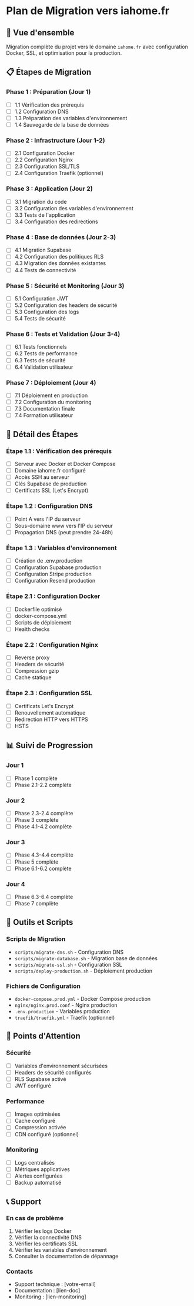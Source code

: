 # Plan de Migration vers iahome.fr

## 🎯 Vue d'ensemble
Migration complète du projet vers le domaine `iahome.fr` avec configuration Docker, SSL, et optimisation pour la production.

## 📋 Étapes de Migration

### **Phase 1 : Préparation (Jour 1)**
- [ ] 1.1 Vérification des prérequis
- [ ] 1.2 Configuration DNS
- [ ] 1.3 Préparation des variables d'environnement
- [ ] 1.4 Sauvegarde de la base de données

### **Phase 2 : Infrastructure (Jour 1-2)**
- [ ] 2.1 Configuration Docker
- [ ] 2.2 Configuration Nginx
- [ ] 2.3 Configuration SSL/TLS
- [ ] 2.4 Configuration Traefik (optionnel)

### **Phase 3 : Application (Jour 2)**
- [ ] 3.1 Migration du code
- [ ] 3.2 Configuration des variables d'environnement
- [ ] 3.3 Tests de l'application
- [ ] 3.4 Configuration des redirections

### **Phase 4 : Base de données (Jour 2-3)**
- [ ] 4.1 Migration Supabase
- [ ] 4.2 Configuration des politiques RLS
- [ ] 4.3 Migration des données existantes
- [ ] 4.4 Tests de connectivité

### **Phase 5 : Sécurité et Monitoring (Jour 3)**
- [ ] 5.1 Configuration JWT
- [ ] 5.2 Configuration des headers de sécurité
- [ ] 5.3 Configuration des logs
- [ ] 5.4 Tests de sécurité

### **Phase 6 : Tests et Validation (Jour 3-4)**
- [ ] 6.1 Tests fonctionnels
- [ ] 6.2 Tests de performance
- [ ] 6.3 Tests de sécurité
- [ ] 6.4 Validation utilisateur

### **Phase 7 : Déploiement (Jour 4)**
- [ ] 7.1 Déploiement en production
- [ ] 7.2 Configuration du monitoring
- [ ] 7.3 Documentation finale
- [ ] 7.4 Formation utilisateur

## 🚀 Détail des Étapes

### **Étape 1.1 : Vérification des prérequis**
- [ ] Serveur avec Docker et Docker Compose
- [ ] Domaine iahome.fr configuré
- [ ] Accès SSH au serveur
- [ ] Clés Supabase de production
- [ ] Certificats SSL (Let's Encrypt)

### **Étape 1.2 : Configuration DNS**
- [ ] Point A vers l'IP du serveur
- [ ] Sous-domaine www vers l'IP du serveur
- [ ] Propagation DNS (peut prendre 24-48h)

### **Étape 1.3 : Variables d'environnement**
- [ ] Création de .env.production
- [ ] Configuration Supabase production
- [ ] Configuration Stripe production
- [ ] Configuration Resend production

### **Étape 2.1 : Configuration Docker**
- [ ] Dockerfile optimisé
- [ ] docker-compose.yml
- [ ] Scripts de déploiement
- [ ] Health checks

### **Étape 2.2 : Configuration Nginx**
- [ ] Reverse proxy
- [ ] Headers de sécurité
- [ ] Compression gzip
- [ ] Cache statique

### **Étape 2.3 : Configuration SSL**
- [ ] Certificats Let's Encrypt
- [ ] Renouvellement automatique
- [ ] Redirection HTTP vers HTTPS
- [ ] HSTS

## 📊 Suivi de Progression

### **Jour 1**
- [ ] Phase 1 complète
- [ ] Phase 2.1-2.2 complète

### **Jour 2**
- [ ] Phase 2.3-2.4 complète
- [ ] Phase 3 complète
- [ ] Phase 4.1-4.2 complète

### **Jour 3**
- [ ] Phase 4.3-4.4 complète
- [ ] Phase 5 complète
- [ ] Phase 6.1-6.2 complète

### **Jour 4**
- [ ] Phase 6.3-6.4 complète
- [ ] Phase 7 complète

## 🔧 Outils et Scripts

### **Scripts de Migration**
- `scripts/migrate-dns.sh` - Configuration DNS
- `scripts/migrate-database.sh` - Migration base de données
- `scripts/migrate-ssl.sh` - Configuration SSL
- `scripts/deploy-production.sh` - Déploiement production

### **Fichiers de Configuration**
- `docker-compose.prod.yml` - Docker Compose production
- `nginx/nginx.prod.conf` - Nginx production
- `.env.production` - Variables production
- `traefik/traefik.yml` - Traefik (optionnel)

## 🚨 Points d'Attention

### **Sécurité**
- [ ] Variables d'environnement sécurisées
- [ ] Headers de sécurité configurés
- [ ] RLS Supabase activé
- [ ] JWT configuré

### **Performance**
- [ ] Images optimisées
- [ ] Cache configuré
- [ ] Compression activée
- [ ] CDN configuré (optionnel)

### **Monitoring**
- [ ] Logs centralisés
- [ ] Métriques applicatives
- [ ] Alertes configurées
- [ ] Backup automatisé

## 📞 Support

### **En cas de problème**
1. Vérifier les logs Docker
2. Vérifier la connectivité DNS
3. Vérifier les certificats SSL
4. Vérifier les variables d'environnement
5. Consulter la documentation de dépannage

### **Contacts**
- Support technique : [votre-email]
- Documentation : [lien-doc]
- Monitoring : [lien-monitoring] 